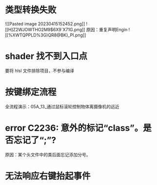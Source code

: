 
# 类型转换失败 
![[Pasted image 20230415152452.png]]
![[H]Z2WJOWTHO2M9$6X9`X71G.png]]
原因：重复声明Engin
![[%XWTQPPLD%3G)QR8@BK)_PI.png]]


# shader 找不到入口点
要将 hlsl 文件排除项目，不参与编译

# 按键绑定流程
全流程演示：05A_13_通过鼠标滚轮控制物体离摄像机的远近


# error C2236: 意外的标记“class”。是否忘记了“;”?
原因：某个头文件中的类后面忘记添加分号。



# 无法响应右键抬起事件